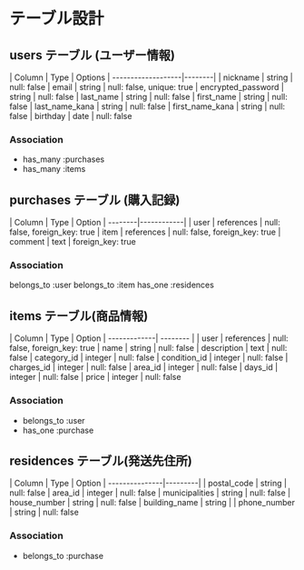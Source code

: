 # テーブル設計
## users テーブル (ユーザー情報)

| Column             | Type   | Options
| -------------------|--------|
| nickname           | string | null: false
| email              | string | null: false, unique: true
| encrypted_password | string | null: false
| last_name          | string | null: false
| first_name         | string | null: false
| last_name_kana     | string | null: false
| first_name_kana    | string | null: false
| birthday           | date   | null: false

### Association

- has_many :purchases
- has_many :items

## purchases テーブル (購入記録)

| Column  | Type       | Option
| --------|------------| 
| user    | references | null: false, foreign_key: true
| item    | references | null: false, foreign_key: true
| comment | text       | foreign_key: true

### Association

belongs_to :user
belongs_to :item
has_one :residences

## items テーブル(商品情報)

| Column       | Type       | Option
| -------------| --------   | 
| user         | references | null: false, foreign_key: true
| name         | string     | null: false
| description  | text       | null: false
| category_id  | integer    | null: false
| condition_id | integer    | null: false
| charges_id   | integer    | null: false
| area_id      | integer    | null: false
| days_id      | integer    | null: false
| price        | integer    | null: false

### Association

- belongs_to :user
- has_one :purchase

## residences テーブル(発送先住所)

| Column         | Type    | Option
| ---------------|---------|
| postal_code    | string  | null: false
| area_id        | integer | null: false
| municipalities | string  | null: false
| house_number   | string  | null: false
| building_name  | string  |
| phone_number   | string  | null: false

### Association

- belongs_to :purchase
